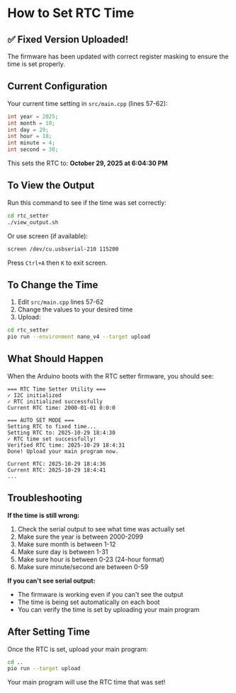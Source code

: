 # How to Set RTC Time

## ✅ Fixed Version Uploaded!

The firmware has been updated with correct register masking to ensure the time is set properly.

## Current Configuration

Your current time setting in `src/main.cpp` (lines 57-62):
```cpp
int year = 2025;
int month = 10;
int day = 29;
int hour = 18;
int minute = 4;
int second = 30;
```

This sets the RTC to: **October 29, 2025 at 6:04:30 PM**

## To View the Output

Run this command to see if the time was set correctly:
```bash
cd rtc_setter
./view_output.sh
```

Or use screen (if available):
```bash
screen /dev/cu.usbserial-210 115200
```

Press `Ctrl+A` then `K` to exit screen.

## To Change the Time

1. Edit `src/main.cpp` lines 57-62
2. Change the values to your desired time
3. Upload:
```bash
cd rtc_setter
pio run --environment nano_v4 --target upload
```

## What Should Happen

When the Arduino boots with the RTC setter firmware, you should see:

```
=== RTC Time Setter Utility ===
✓ I2C initialized
✓ RTC initialized successfully
Current RTC time: 2000-01-01 0:0:0

=== AUTO SET MODE ===
Setting RTC to fixed time...
Setting RTC to: 2025-10-29 18:4:30
✓ RTC time set successfully!
Verified RTC time: 2025-10-29 18:4:31
Done! Upload your main program now.

Current RTC: 2025-10-29 18:4:36
Current RTC: 2025-10-29 18:4:41
...
```

## Troubleshooting

**If the time is still wrong:**
1. Check the serial output to see what time was actually set
2. Make sure the year is between 2000-2099
3. Make sure month is between 1-12
4. Make sure day is between 1-31
5. Make sure hour is between 0-23 (24-hour format)
6. Make sure minute/second are between 0-59

**If you can't see serial output:**
- The firmware is working even if you can't see the output
- The time is being set automatically on each boot
- You can verify the time is set by uploading your main program

## After Setting Time

Once the RTC is set, upload your main program:
```bash
cd ..
pio run --target upload
```

Your main program will use the RTC time that was set!
